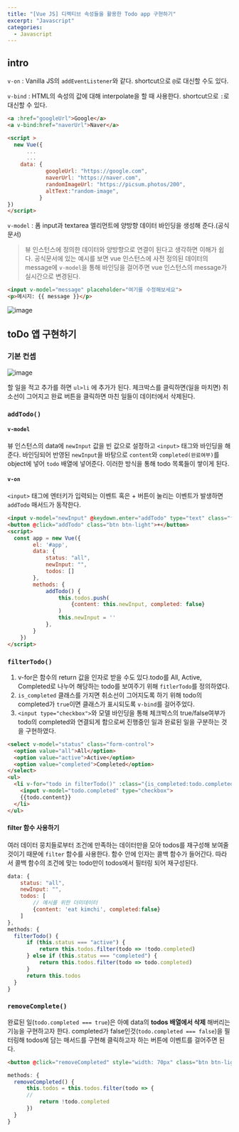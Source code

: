 ```yaml
---
title: "[Vue JS] 디렉티브 속성들을 활용한 Todo app 구현하기"
excerpt: "Javascript"
categories:
  - Javascript
---
```


## intro

`v-on` : Vanilla JS의 `addEventListener`와 같다. shortcut으로 `@`로 대신할 수도 있다.

`v-bind` : HTML의 속성의 값에 대해 interpolate을 할 때 사용한다. shortcut으로 `:`로 대신할 수 있다. 
```html
<a :href="googleUrl">Google</a>
<a v-bind:href="naverUrl">Naver</a>

<script >
  new Vue({
      ...
      ...
    data: {
            googleUrl: "https://google.com",
            naverUrl: "https://naver.com",
            randomImageUrl: "https://picsum.photos/200",
            altText:"random-image",
          }
})
</script>
```

`v-model` : 폼 input과 textarea 엘리먼트에 양방향 데이터 바인딩을 생성해 준다.(공식문서)
> 뷰 인스턴스에 정의한 데이터와 양방향으로 연결이 된다고 생각하면 이해가 쉽다. 
> 공식문서에 있는 예시를 보면 vue 인스턴스에 사전 정의된 데이터의 message에 
> `v-model`을 통해 바인딩을 걸어주면 vue 인스턴스의 message가 실시간으로 변경된다. 

```html
<input v-model="message" placeholder="여기를 수정해보세요">
<p>메시지: {{ message }}</p>
```
![image](https://user-images.githubusercontent.com/53211781/83280269-59070f00-a211-11ea-84e2-78915f34cff9.png)

## toDo 앱 구현하기

### 기본 컨셉
![image](https://user-images.githubusercontent.com/53211781/83281964-dcc1fb00-a213-11ea-9e86-0ca4b2a534a4.png)

할 일을 적고 추가를 하면 `ul>li` 에 추가가 된다.
체크박스를 클릭하면(일을 마치면) 취소선이 그어지고
완료 버튼을 클릭하면 마친 일들이 데이터에서 삭제된다.

### `addTodo()`

#### `v-model`
뷰 인스턴스의 data에 `newInput` 값을 빈 값으로 설정하고 `<input>` 태그와 바인딩을 해준다.
바인딩되어 반영된 `newInput`을 바탕으로 `content`와 `completed(완료여부)`를 object에 넣어 
`todo` 배열에 넣어준다. 이러한 방식을 통해 todo 목록들이 쌓이게 된다. 

#### `v-on`
`<input>` 태그에 엔터키가 입력되는 이벤트 혹은 + 버튼이 눌리는 이벤트가 발생하면
`addTodo` 매서드가 동작한다. 

```html
<input v-model="newInput" @keydown.enter="addTodo" type="text" class="form-control"placeholder="할 일을 적어주세요">
<button @click="addTodo" class="btn btn-light">+</button>
<script>
  const app = new Vue({
        el: '#app',
        data: {
            status: "all",
            newInput: "",
            todos: []
        },
        methods: {
            addTodo() {
                this.todos.push(
                    {content: this.newInput, completed: false}
                )
                this.newInput = ''
            },
        }
    })
</script>
``` 

### `filterTodo()`

1. v-for은 함수의 return 값을 인자로 받을 수도 있다.todo를 All, Active, Completed로 나누어 해당하는 todo를 보여주기 위해 `fitlerTodo`를 정의하였다. 
2. `is_completed` 클래스를 가지면 취소선이 그어지도록 하기 위해 todo의 completed가 `true`이면 클래스가 표시되도록 `v-bind`를 걸어주었다. 
3. `<input type="checkbox">`와 모델 바인딩을 통해 체크박스의 true/false여부가 todo의 completed와 연결되게 함으로써 진행중인 일과 완료된 일을 구분하는 것을 구현하였다. 

```html
<select v-model="status" class="form-control">
  <option value="all">All</option>
  <option value="active">Active</option>
  <option value="completed">Completed</option>
</select>
<ul>
  <li v-for="todo in filterTodo()" :class="{is_completed:todo.completed}">
    <input v-model="todo.completed" type="checkbox">
    {{todo.content}}
  </li>
</ul>  
```

#### filter 함수 사용하기
여러 데이터 뭉치들로부터 조건에 만족하는 데이터만을 모아 todos를 재구성해 보여줄 것이기 때문에 `filter` 함수를 사용한다. 
함수 안에 인자는 콜백 함수가 들어간다. 따라서 콜백 함수의 조건에 맞는 todo만이 todos에서 필터링 되어 재구성된다. 
```javascript
data: {
    status: "all",
    newInput: "",
    todos: [
        // 예시를 위한 더미데이터
        {content: 'eat kimchi', completed:false}
    ]
},
methods: {
  filterTodo() {
      if (this.status === "active") {
          return this.todos.filter(todo => !todo.completed)
      } else if (this.status === "completed") {
          return this.todos.filter(todo => todo.completed)
      }
      return this.todos
  }
}
```

### `removeComplete()`

완료된 일(`todo.completed === true`)은 아예 data의 **todos 배열에서 삭제** 해버리는 기능을 구현하고자 한다. 
completed가 false인것(`todo.completed === false`)을 필터링해 todos에 담는 매서드를 구현해 클릭하고자 하는 버튼에 이벤트를 걸어주면 된다.

```html
<button @click="removeCompleted" style="width: 70px" class="btn btn-light">완료</button>
```

```javascript
methods: {
  removeCompleted() {
      this.todos = this.todos.filter(todo => {
      // 
          return !todo.completed
      })
  }
}
```